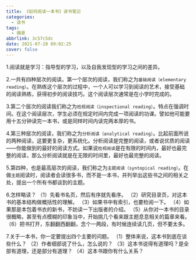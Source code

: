 ```yaml
---
title: 《如何阅读一本书》读书笔记
categories:
  - 读书
tags:
  - 摘录
abbrlink: 3c57c5dc
date: 2021-07-20 09:02:25
cover: false
---
```


1.阅读就是学习：指导型的学习，以及自我发现型的学习之间的差异。

2.一共有四种层次的阅读。第一个层次的阅读，我们称之为`基础阅读（elementary reading）`。在熟练这个层次的过程中，一个人可以学习到阅读的艺术，接受基础的阅读熟练，获得初步的阅读技巧。这个阅读层次通常是在小学时完成的。

3.第二个层次的阅读我们称之为`检视阅读（inspectional reading）`。特点在强调时间。在这个阅读层次，学生必须在规定时间内完成一项阅读的功课。譬如他可能要用十五分钟读完一本书，或是同样时间内读完两本厚的书。

4.第三种层次的阅读，我们称之为`分析阅读（analytical reading）`。比起前面所说的两种阅读，这要更复杂，更系统化。分析阅读是完整的阅读，或者说优质的阅读——你能做到的最好的阅读方式。如果说`检视阅读`是在有限的时间内，最好也最完整的阅读，那么分析阅读就是在无限的时间里，最好也最完整的阅读。

5.第四种，也是最高层次的阅读，我们称之为`主题阅读（syntopical reading）`。在做`主题`阅读时，阅读者会读很多书，而不是一本书，并列举出这些书之间的相关之处，提出一个所有书都谈到的主题。

6.怎样略读？
（1）先看书名页，然后有序就先看序。
（2）研究目录页，对这本书的基本结构做概括性的理解。
（3）如果书中有索引，也要检阅一下。
（4）如果那是本包着书衣的新书，不妨读一下出版者的介绍。
（5）从你对一本书的目录很概略，甚至有点模糊的印象当中，开始挑几个看来跟主题息息相关的篇章来看。
（6）把书打开，东翻翻西翻翻，念个一两段，有时候连续读几页，但不要太多。

7.关于一本书，你一定要提出四个主要的问题。
（1）整体来说，这本书到底在谈些什么？
（2）作者细部说了什么，怎么说的？
（3）这本书说得有道理吗？是全部有道理，还是部分有道理？
（4）这本书跟你有什么关系？

